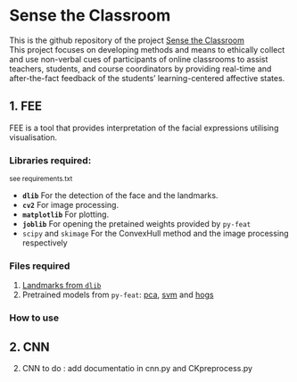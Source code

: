 # Sense the Classroom

This is the github repository of the project [Sense the Classroom](https://www.ou.nl/en/innovating-for-resilience-projects-sense-the-classroom) <br />
This project focuses on developing methods and means to ethically collect and use non-verbal cues of participants of online classrooms to assist teachers, students, and course coordinators by providing real-time and after-the-fact feedback of the students’ learning-centered affective states.


## 1. FEE
FEE is a tool that provides interpretation of the facial expressions utilising visualisation. <br />
### Libraries required: <br />
<sub>see requirements.txt </sup>
* **`dlib`**
For the detection of the face and the landmarks.
* **`cv2`**
For image processing.
* **`matplotlib`**
For plotting.
* **`joblib`** 
For opening the pretained weights provided by `py-feat`
* `scipy` and `skimage`
For the ConvexHull method and the image processing respectively

### Files required
1. [Landmarks from `dlib`](http://dlib.net/files/shape_predictor_68_face_landmarks.dat.bz2)
2. Pretrained models from `py-feat`:  [pca](https://github.com/cosanlab/py-feat/releases/download/v0.1/hog_pca_all_emotio.joblib), [svm](https://github.com/cosanlab/py-feat/releases/download/v0.1/svm_568.joblib) and [hogs](https://github.com/cosanlab/py-feat/releases/download/v0.1/hog_scalar_aus.joblib)

### How to use 


## 2. CNN
2. CNN 
to do : add documentatio in cnn.py and CKpreprocess.py 
